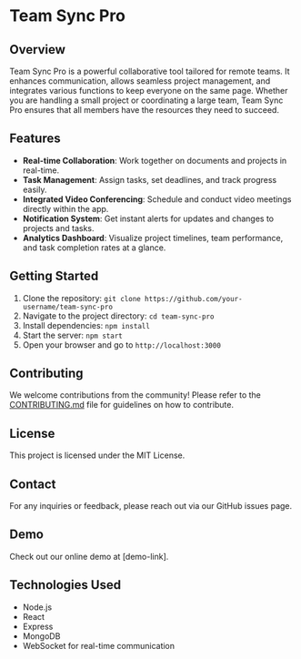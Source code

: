 # Team Sync Pro

## Overview
Team Sync Pro is a powerful collaborative tool tailored for remote teams. It enhances communication, allows seamless project management, and integrates various functions to keep everyone on the same page. Whether you are handling a small project or coordinating a large team, Team Sync Pro ensures that all members have the resources they need to succeed.

## Features
- **Real-time Collaboration**: Work together on documents and projects in real-time.
- **Task Management**: Assign tasks, set deadlines, and track progress easily.
- **Integrated Video Conferencing**: Schedule and conduct video meetings directly within the app.
- **Notification System**: Get instant alerts for updates and changes to projects and tasks.
- **Analytics Dashboard**: Visualize project timelines, team performance, and task completion rates at a glance.

## Getting Started
1. Clone the repository: `git clone https://github.com/your-username/team-sync-pro`
2. Navigate to the project directory: `cd team-sync-pro`
3. Install dependencies: `npm install`
4. Start the server: `npm start`
5. Open your browser and go to `http://localhost:3000`

## Contributing
We welcome contributions from the community! Please refer to the [CONTRIBUTING.md](CONTRIBUTING.md) file for guidelines on how to contribute.

## License
This project is licensed under the MIT License.

## Contact
For any inquiries or feedback, please reach out via our GitHub issues page.

## Demo
Check out our online demo at [demo-link].

## Technologies Used
- Node.js
- React
- Express
- MongoDB
- WebSocket for real-time communication